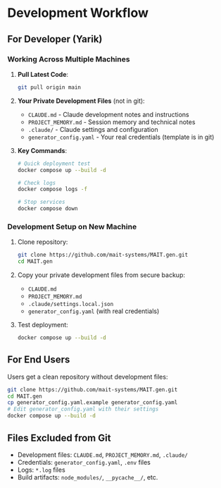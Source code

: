 # Development Workflow

## For Developer (Yarik)

### Working Across Multiple Machines

1. **Pull Latest Code**:
   ```bash
   git pull origin main
   ```

2. **Your Private Development Files** (not in git):
   - `CLAUDE.md` - Claude development notes and instructions
   - `PROJECT_MEMORY.md` - Session memory and technical notes  
   - `.claude/` - Claude settings and configuration
   - `generator_config.yaml` - Your real credentials (template is in git)

3. **Key Commands**:
   ```bash
   # Quick deployment test
   docker compose up --build -d
   
   # Check logs
   docker compose logs -f
   
   # Stop services  
   docker compose down
   ```

### Development Setup on New Machine

1. Clone repository:
   ```bash
   git clone https://github.com/mait-systems/MAIT.gen.git
   cd MAIT.gen
   ```

2. Copy your private development files from secure backup:
   - `CLAUDE.md`
   - `PROJECT_MEMORY.md` 
   - `.claude/settings.local.json`
   - `generator_config.yaml` (with real credentials)

3. Test deployment:
   ```bash
   docker compose up --build -d
   ```

## For End Users

Users get a clean repository without development files:

```bash
git clone https://github.com/mait-systems/MAIT.gen.git
cd MAIT.gen
cp generator_config.yaml.example generator_config.yaml
# Edit generator_config.yaml with their settings
docker compose up --build -d
```

## Files Excluded from Git

- Development files: `CLAUDE.md`, `PROJECT_MEMORY.md`, `.claude/`
- Credentials: `generator_config.yaml`, `.env` files
- Logs: `*.log` files
- Build artifacts: `node_modules/`, `__pycache__/`, etc.